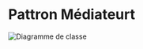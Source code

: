 # Pattron Médiateurt
![Diagramme de classe](https://www.plantuml.com/plantuml/svg/dPBFQiCm3CRFrLE8dBAn7dRjOPHrC1YC3R8NK6qbDRNZOZbZfVJTvpffqx6_x6A4_FkaJvRd4Yd4pbcyCzG4SevHCofB8WooDks6KXObRYsdCnXre05C6pdKf1WVMHkAFk0E9YXa-QckEPHLOjicIRnQNs72KLOKMFfOUMiNNlF535-zqKcvxBR_4vBMYvHaQZekJr46StGazm10opG2gTWFY3ZYEq2Su1_yZur_jtp62iV5OBqy0BbpQdm-onvwMzMXJguy9EvzSDHMbjHQaDyYjrf6xmFqyFBiC_SjaUkUrcNSnhBZDiffXG0VaUAwmEdq1elBOYmsGvVl6Uka-48GJBEAWseSPTO_p-tmPl93gq-YwhWLWGdCqspf2xu3 "Diagramme de classe")

